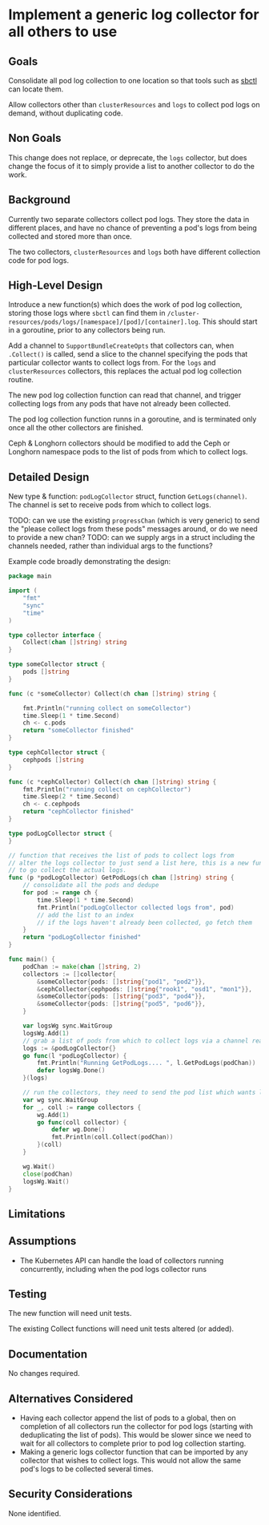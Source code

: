 # Implement a generic log collector for all others to use
 
## Goals

Consolidate all pod log collection to one location so that tools such as [sbctl](https://github.com/replicatedhq/sbctl) can locate them.

Allow collectors other than `clusterResources` and `logs` to collect pod logs on demand, without duplicating code.

## Non Goals

This change does not replace, or deprecate, the `logs` collector, but does change the focus of it to simply provide a list to another collector to do the work.

## Background

Currently two separate collectors collect pod logs.  They store the data in different places, and have no chance of preventing a pod's logs from being collected and stored more than once.

The two collectors, `clusterResources` and `logs` both have different collection code for pod logs.

## High-Level Design

Introduce a new function(s) which does the work of pod log collection, storing those logs where `sbctl` can find them in `/cluster-resources/pods/logs/[namespace]/[pod]/[container].log`.  This should start in a goroutine, prior to any collectors being run.

Add a channel to `SupportBundleCreateOpts` that collectors can, when `.Collect()` is called, send a slice to the channel specifying the pods that particular collector wants to collect logs from.  For the `logs` and `clusterResources` collectors, this replaces the actual pod log collection routine.

The new pod log collection function can read that channel, and trigger collecting logs from any pods that have not already been collected.

The pod log collection function runns in a goroutine, and is terminated only once all the other collectors are finished.

Ceph & Longhorn collectors should be modified to add the Ceph or Longhorn namespace pods to the list of pods from which to collect logs.
 
## Detailed Design

New type & function: `podLogCollector` struct, function `GetLogs(channel)`.  The channel is set to receive pods from which to collect logs.

TODO: can we use the existing `progressChan` (which is very generic) to send the "please collect logs from these pods" messages around, or do we need to provide a new chan?
TODO: can we supply args in a struct including the channels needed, rather than individual args to the functions?

Example code broadly demonstrating the design:

```go
package main

import (
	"fmt"
	"sync"
	"time"
)

type collector interface {
	Collect(chan []string) string
}

type someCollector struct {
	pods []string
}

func (c *someCollector) Collect(ch chan []string) string {

	fmt.Println("running collect on someCollector")
	time.Sleep(1 * time.Second)
	ch <- c.pods
	return "someCollector finished"
}

type cephCollector struct {
	cephpods []string
}

func (c *cephCollector) Collect(ch chan []string) string {
	fmt.Println("running collect on cephCollector")
	time.Sleep(2 * time.Second)
	ch <- c.cephpods
	return "cephCollector finished"
}

type podLogCollector struct {
}

// function that receives the list of pods to collect logs from
// alter the logs collector to just send a list here, this is a new function
// to go collect the actual logs.
func (p *podLogCollector) GetPodLogs(ch chan []string) string {
	// consolidate all the pods and dedupe
	for pod := range ch {
		time.Sleep(1 * time.Second)
		fmt.Println("podLogCollector collected logs from", pod)
		// add the list to an index
		// if the logs haven't already been collected, go fetch them
	}
	return "podLogCollector finished"
}

func main() {
	podChan := make(chan []string, 2)
	collectors := []collector{
		&someCollector{pods: []string{"pod1", "pod2"}},
		&cephCollector{cephpods: []string{"rook1", "osd1", "mon1"}},
		&someCollector{pods: []string{"pod3", "pod4"}},
		&someCollector{pods: []string{"pod5", "pod6"}},
	}

	var logsWg sync.WaitGroup
	logsWg.Add(1)
	// grab a list of pods from which to collect logs via a channel read
	logs := &podLogCollector{}
	go func(l *podLogCollector) {
		fmt.Println("Running GetPodLogs.... ", l.GetPodLogs(podChan))
		defer logsWg.Done()
	}(logs)

	// run the collectors, they need to send the pod list which wants logs to the channel
	var wg sync.WaitGroup
	for _, coll := range collectors {
		wg.Add(1)
		go func(coll collector) {
			defer wg.Done()
			fmt.Println(coll.Collect(podChan))
		}(coll)
	}

	wg.Wait()
	close(podChan)
	logsWg.Wait()
}
```

## Limitations
 
## Assumptions

* The Kubernetes API can handle the load of collectors running concurrently, including when the pod logs collector runs
 
## Testing

The new function will need unit tests.

The existing Collect functions will need unit tests altered (or added).

## Documentation

No changes required.

## Alternatives Considered

* Having each collector append the list of pods to a global, then on completion of all collectors run the collector for pod logs (starting with deduplicating the list of pods).  This would be slower since we need to wait for all collectors to complete prior to pod log collection starting.
* Making a generic logs collector function that can be imported by any collector that wishes to collect logs.  This would not allow the same pod's logs to be collected several times.

## Security Considerations

None identified.